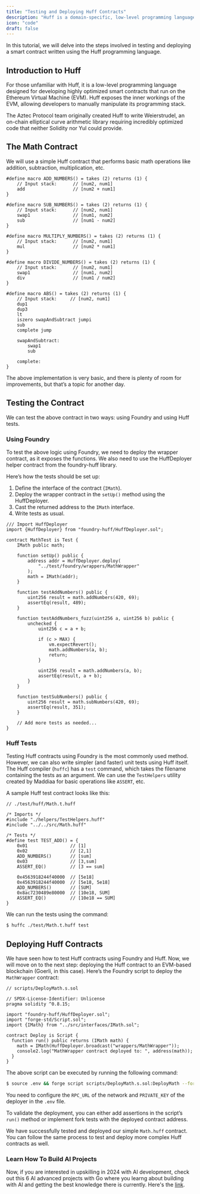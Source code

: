 ```yaml
---
title: "Testing and Deploying Huff Contracts"
description: "Huff is a domain-specific, low-level programming language designed explicitly for writing smart contracts on the Ethereum blockchain."
icon: "code"
draft: false
---
```


In this tutorial, we will delve into the steps involved in testing and deploying a smart contract written using the Huff programming language.

## Introduction to Huff

For those unfamiliar with Huff, it is a low-level programming language designed for developing highly optimized smart contracts that run on the Ethereum Virtual Machine (EVM). Huff exposes the inner workings of the EVM, allowing developers to manually manipulate its programming stack.

The Aztec Protocol team originally created Huff to write Weierstrudel, an on-chain elliptical curve arithmetic library requiring incredibly optimized code that neither Solidity nor Yul could provide.

## The Math Contract

We will use a simple Huff contract that performs basic math operations like addition, subtraction, multiplication, etc.

```huff
#define macro ADD_NUMBERS() = takes (2) returns (1) {
    // Input stack:      // [num2, num1]
    add                  // [num2 + num1]         
}

#define macro SUB_NUMBERS() = takes (2) returns (1) {
    // Input stack:      // [num2, num1]
    swap1                // [num1, num2]
    sub                  // [num1 - num2]         
}

#define macro MULTIPLY_NUMBERS() = takes (2) returns (1) {
    // Input stack:      // [num2, num1]
    mul                  // [num2 * num1]         
}

#define macro DIVIDE_NUMBERS() = takes (2) returns (1) {
    // Input stack:      // [num2, num1]
    swap1                // [num1, num2]
    div                  // [num1 / num2]         
}

#define macro ABS() = takes (2) returns (1) {
    // Input stack:     // [num2, num1]
    dup1
    dup3
    lt 
    iszero swapAndSubtract jumpi
    sub                      
    complete jump  

    swapAndSubtract:
        swap1
        sub
    
    complete:
}
```

The above implementation is very basic, and there is plenty of room for improvements, but that’s a topic for another day.

## Testing the Contract

We can test the above contract in two ways: using Foundry and using Huff tests.

### Using Foundry

To test the above logic using Foundry, we need to deploy the wrapper contract, as it exposes the functions. We also need to use the HuffDeployer helper contract from the foundry-huff library.

Here’s how the tests should be set up:

1. Define the interface of the contract (`IMath`).
2. Deploy the wrapper contract in the `setUp()` method using the HuffDeployer.
3. Cast the returned address to the `IMath` interface.
4. Write tests as usual.

```solidity
/// Import HuffDeployer
import {HuffDeployer} from "foundry-huff/HuffDeployer.sol";

contract MathTest is Test {
    IMath public math;

    function setUp() public {
        address addr = HuffDeployer.deploy(
            "../test/foundry/wrappers/MathWrapper"
        );
        math = IMath(addr);
    }

    function testAddNumbers() public {
        uint256 result = math.addNumbers(420, 69);
        assertEq(result, 489);
    }

    function testAddNumbers_fuzz(uint256 a, uint256 b) public {
        unchecked {
            uint256 c = a + b;

            if (c > MAX) {
                vm.expectRevert();
                math.addNumbers(a, b);
                return;
            }

            uint256 result = math.addNumbers(a, b);
            assertEq(result, a + b);
        }
    }

    function testSubNumbers() public {
        uint256 result = math.subNumbers(420, 69);
        assertEq(result, 351);
    }

    // Add more tests as needed...
}
```

### Huff Tests

Testing Huff contracts using Foundry is the most commonly used method. However, we can also write simpler (and faster) unit tests using Huff itself. The Huff compiler (`huffc`) has a `test` command, which takes the filename containing the tests as an argument. We can use the `TestHelpers` utility created by Maddiaa for basic operations like `ASSERT`, etc.

A sample Huff test contract looks like this:

```solidity
// ./test/huff/Math.t.huff

/* Imports */
#include "./helpers/TestHelpers.huff"
#include "../../src/Math.huff"

/* Tests */
#define test TEST_ADD() = {
    0x01                // [1]
    0x02                // [2,1]
    ADD_NUMBERS()       // [sum]
    0x03                // [3,sum]
    ASSERT_EQ()         // [3 == sum]
    
    0x4563918244f40000  // [5e18]            
    0x4563918244f40000  // [5e18, 5e18]            
    ADD_NUMBERS()       // [SUM]    
    0x8ac7230489e80000  // [10e18, SUM]             
    ASSERT_EQ()         // [10e18 == SUM]     
}
```
We can run the tests using the command:

```bash
$ huffc ./test/Math.t.huff test
```

## Deploying Huff Contracts

We have seen how to test Huff contracts using Foundry and Huff. Now, we will move on to the next step: deploying the Huff contract to an EVM-based blockchain (Goerli, in this case). Here’s the Foundry script to deploy the `MathWrapper` contract:

```solidity
// scripts/DeployMath.s.sol

// SPDX-License-Identifier: Unlicense
pragma solidity ^0.8.15;

import "foundry-huff/HuffDeployer.sol";
import "forge-std/Script.sol";
import {IMath} from "../src/interfaces/IMath.sol";

contract Deploy is Script {
  function run() public returns (IMath math) {
    math = IMath(HuffDeployer.broadcast("wrappers/MathWrapper"));
    console2.log("MathWrapper contract deployed to: ", address(math));
  }
}
```

The above script can be executed by running the following command:

```bash
$ source .env && forge script scripts/DeployMath.s.sol:DeployMath --fork-url $RPC_URL --private-key $PRIVATE_KEY --broadcast
```

You need to configure the `RPC_URL` of the network and `PRIVATE_KEY` of the deployer in the `.env` file.

To validate the deployment, you can either add assertions in the script’s `run()` method or implement fork tests with the deployed contract address.

We have successfully tested and deployed our simple `Math.huff` contract. You can follow the same process to test and deploy more complex Huff contracts as well.

### Learn How To Build AI Projects

Now, if you are interested in upskilling in 2024 with AI development, check out this 6 AI advanced projects with Go where you learng about building with AI and getting the best knowledge there is currently. Here's the [link](https://akhilsharmatech.gumroad.com/l/zgxqq).
